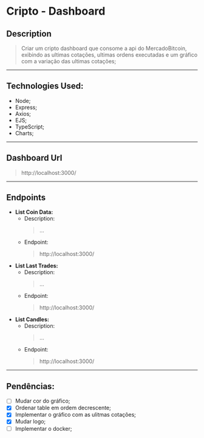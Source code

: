 # Cripto - Dashboard

## Description

> Criar um cripto dashboard que consome a api do MercadoBitcoin, exibindo as ultimas cotações, ultimas ordens executadas e um gráfico com a variação das ultimas cotações;

---

## Technologies Used:
- Node;
- Express;
- Axios;
- EJS;
- TypeScript;
- Charts;

---

## Dashboard Url

> http://localhost:3000/

---

## Endpoints

- **List Coin Data:**
  - Description:
    > ...
  - Endpoint:
    > http://localhost:3000/
- **List Last Trades:**
  - Description:
    > ...
  - Endpoint:
    > http://localhost:3000/
- **List Candles:**
  - Description:
    > ...
  - Endpoint:
    > http://localhost:3000/

---

## Pendências:
  - [ ] Mudar cor do gráfico;
  - [x] Ordenar table em ordem decrescente;
  - [x] Implementar o gráfico com as ulitmas cotações;
  - [x] Mudar logo;
  - [ ] Implementar o docker;
